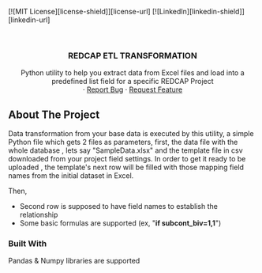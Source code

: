 <a name="readme-top"></a>

[![MIT License][license-shield]][license-url]
[![LinkedIn][linkedin-shield]][linkedin-url]


<!-- PROJECT LOGO -->
<br />
<div align="center">
  

  <h3 align="center">REDCAP ETL TRANSFORMATION </h3>

  <p align="center">
    Python utility to help you extract data from Excel files and load into a predefined list field for a specific REDCAP Project
    <br />    
    ·
    <a href="https://github.com/dnevado/etl-redcap-python-utility/issues">Report Bug</a>
    ·
    <a href="https://github.com/dnevado/etl-redcap-python-utility/issues">Request Feature</a>
  </p>
</div>



<!-- ABOUT THE PROJECT -->
## About The Project


Data transformation from your base data is executed by this utility, a simple Python file which gets 2 files as parameters, first, the data file with the whole database , lets say "SampleData.xlsx" and the template file in csv downloaded from your project field settings.  In order to get it ready to be uploaded , the template's next row will be filled with those mapping field names from the initial dataset in Excel.

Then,

* Second row is supposed to have  field names to establish the relationship
* Some basic formulas are supported (ex, "**if subcont_biv=1,1**")

### Built With

Pandas & Numpy libraries are supported 

